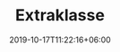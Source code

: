 ---
title: "Extraklasse"
date: 2019-10-17T11:22:16+06:00
draft: false
category: "atelier-zitron"
tags: ["Mohair"]	
nadels: ["3,5", "4,0", "4,5"]
nadel: "3,5-4,5" 
laenge: "225m"	


# meta description
description : "100% Mohair "

# Farben
farben : "4514|4512|4513|4516|4517|4450|4451|4452|4453|4500|4502|4504|4505|4506|4507|4508|4509|4510|4511"

# product Price
dprice: "8,95"
price: "8.95"
priceBefore: " "
menge: "25g"

# Product Short Description
shortDescription: "100% Mohair, feines Mohair, ideal als Beilaufgarn"

#product ID
productID: "1010"

# type must be "products"
type: "products"

# type must be "products"
brand: "Atelier Zitron"
img: "/images/products/atelier-zitron/extraklasse-1.jpg"   

# product Images
# first image will be shown in the product page
images:
  - "/images/products/atelier-zitron/extraklasse-1.jpg"
  - "/images/products/atelier-zitron/extraklasse-2.jpg"
  - "/images/products/atelier-zitron/extraklasse-3.jpg"


# product colors
farbimages:
- farbimg: "/images/farben/atelier-zitron/extraklasse/Extraklasse_2126_4514_1.jpg"	
  farbtitle: "4514"
- farbimg: "/images/farben/atelier-zitron/extraklasse/Extraklasse_5387_4512_1.jpg"	
  farbtitle: "4512"
- farbimg: "/images/farben/atelier-zitron/extraklasse/Extraklasse_5388_4513_1.jpg"	
  farbtitle: "4513"
- farbimg: "/images/farben/atelier-zitron/extraklasse/Extraklasse_5391_4516_1.jpg"	
  farbtitle: "4516"
- farbimg: "/images/farben/atelier-zitron/extraklasse/Extraklasse_8327_4517_1.jpg"	
  farbtitle: "4517"
- farbimg: "/images/farben/atelier-zitron/extraklasse/Extraklasse_9146_4450_1.jpg"	
  farbtitle: "4450"
- farbimg: "/images/farben/atelier-zitron/extraklasse/Extraklasse_9152_4451_1.jpg"	
  farbtitle: "4451"
- farbimg: "/images/farben/atelier-zitron/extraklasse/Extraklasse_9154_4452_1.jpg"	
  farbtitle: "4452"
- farbimg: "/images/farben/atelier-zitron/extraklasse/Extraklasse_9160_4453_1.jpg"	
  farbtitle: "4453"
- farbimg: "/images/farben/atelier-zitron/extraklasse/Extraklasse_9162_4500_1.jpg"	
  farbtitle: "4500"
- farbimg: "/images/farben/atelier-zitron/extraklasse/Extraklasse_9170_4502_1.jpg"	
  farbtitle: "4502"
- farbimg: "/images/farben/atelier-zitron/extraklasse/Extraklasse_9178_4504_1.jpg"	
  farbtitle: "4504"
- farbimg: "/images/farben/atelier-zitron/extraklasse/Extraklasse_9184_4505_1.jpg"
  farbtitle: "4505"
- farbimg: "/images/farben/atelier-zitron/extraklasse/Extraklasse_9186_4506_1.jpg"	
  farbtitle: "4506"
- farbimg: "/images/farben/atelier-zitron/extraklasse/Extraklasse_9192_4507_1.jpg"	
  farbtitle: "4507"
- farbimg: "/images/farben/atelier-zitron/extraklasse/Extraklasse_9196_4508_1.jpg"	
  farbtitle: "4508"
- farbimg: "/images/farben/atelier-zitron/extraklasse/Extraklasse_9200_4509_1.jpg"	
  farbtitle: "4509"
- farbimg: "/images/farben/atelier-zitron/extraklasse/Extraklasse_9202_4510_1.jpg"	
  farbtitle: "4510"
- farbimg: "/images/farben/atelier-zitron/extraklasse/Extraklasse_9208_4511_1.jpg"	
  farbtitle: "4511"
---